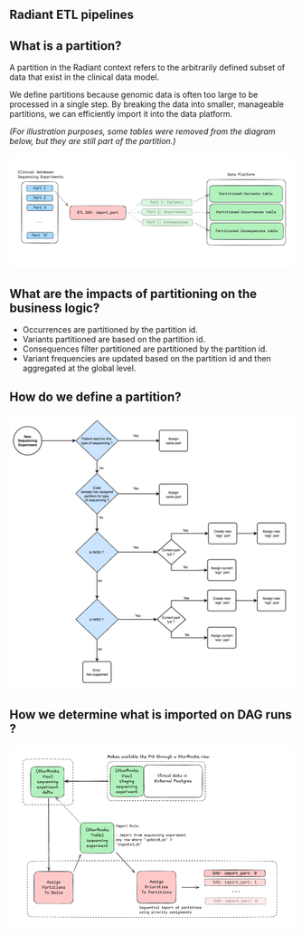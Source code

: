 ## Radiant ETL pipelines

## What is a partition?

A partition in the Radiant context refers to the arbitrarily defined subset of data that exist in the clinical data model. 

We define partitions because genomic data is often too large to be processed in a single step. 
 By breaking the data into smaller, manageable partitions, we can efficiently import it into the data platform.

*(For illustration purposes, some tables were removed from the diagram below, but they are still part of the partition.)*

![assets/img.png](img.png)

## What are the impacts of partitioning on the business logic?

- Occurrences are partitioned by the partition id.
- Variants partitioned are based on the partition id. 
- Consequences filter partitioned are partitioned by the partition id.
- Variant frequencies are updated based on the partition id and then aggregated at the global level.

## How do we define a partition?

![assets/img_1.png](img_1.png)

## How we determine what is imported on DAG runs ? 

![assets/img_2.png](img_2.png)